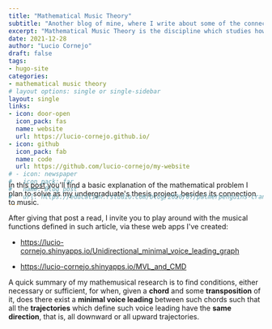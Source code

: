 ```yaml
---
title: "Mathematical Music Theory"
subtitle: "Another blog of mine, where I write about some of the connections between Music and Mathematics."
excerpt: "Mathematical Music Theory is the discipline which studies how music and math are connected."
date: 2021-12-28
author: "Lucio Cornejo"
draft: false
tags:
- hugo-site
categories:
- mathematical music theory
# layout options: single or single-sidebar
layout: single
links:
- icon: door-open
  icon_pack: fas
  name: website
  url: https://lucio-cornejo.github.io/
- icon: github
  icon_pack: fab
  name: code
  url: https://github.com/lucio-cornejo/my-website
# - icon: newspaper
#   icon_pack: far
#   name: Blog post
#   url: https://education.rstudio.com/blog/2020/07/palmerpenguins-cran/
---
```


<p style="margin-bottom: -100px;"> &nbsp; </p>

In this [post](https://lucio-cornejo.github.io/post/a-glimpse-into-the-world-of-voice-leading/)
you'll find a basic explanation of the mathematical problem I plan to solve
as my undergraduate's thesis project, besides its connection to music.

After giving that post a read, I invite you to play around with the musical functions
defined in such article, via these web apps I've created:

+ <https://lucio-cornejo.shinyapps.io/Unidirectional_minimal_voice_leading_graph>

+ <https://lucio-cornejo.shinyapps.io/MVL_and_CMD>

A quick summary of my mathemusical research is to find conditions, either 
necessary or sufficient, for when, given a **chord** and some **transposition** of it,
does there exist a **minimal voice leading** between such chords such that
all the **trajectories** which define such voice leading have the **same direction**,
that is, all downward or all upward trajectories.
